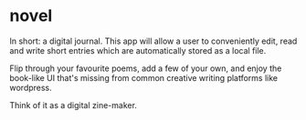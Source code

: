 # novel
In short: a digital journal. This app will allow a user to conveniently  edit, read and write short entries which are automatically stored as a local file. 

Flip through your favourite poems, add a few of your own, and enjoy the book-like UI that's missing from common creative writing platforms like wordpress. 

Think of it as a digital zine-maker. 


